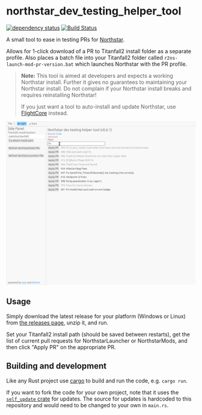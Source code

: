 # northstar_dev_testing_helper_tool

[![dependency status](https://deps.rs/repo/github/GeckoEidechse/northstar_dev_testing_helper_tool/status.svg)](https://deps.rs/repo/github/GeckoEidechse/northstar_dev_testing_helper_tool)
[![Build Status](https://github.com/GeckoEidechse/northstar_dev_testing_helper_tool/workflows/CI/badge.svg)](https://github.com/GeckoEidechse/northstar_dev_testing_helper_tool/actions?workflow=CI)

A small tool to ease in testing PRs for [Northstar](https://github.com/R2Northstar/).

Allows for 1-click download of a PR to Titanfall2 install folder as a separate profile. Also places a batch file into your Titanfall2 folder called `r2ns-launch-mod-pr-version.bat` which launches Northstar with the PR profile.

> **Note:** This tool is aimed at developers and expects a working Northstar install. Further it gives no guarantees to maintaining your Northstar install. Do not complain if your Northstar install breaks and requires reinstalling Northstar!
>
> If you just want a tool to auto-install and update Northstar, use [FlightCore](https://github.com/R2NorthstarTools/FlightCore/) instead.

![applicaction main window screenshot](assets/application-mainwindow.png)

## Usage

Simply download the latest release for your platform (Windows or Linux) from [the releases page](https://github.com/GeckoEidechse/northstar_dev_testing_helper_tool/releases), unzip it, and run.

Set your Titanfall2 install path (should be saved between restarts), get the list of current pull requests for NorthstarLauncher or NorthstarMods, and then click "Apply PR" on the appropriate PR.

## Building and development

Like any Rust project use [cargo](https://doc.rust-lang.org/cargo/) to build and run the code, e.g. `cargo run`.

If you want to fork the code for your own project, note that it uses the [`self_update` crate](https://crates.io/crates/self_update) for updates. The source for updates is hardcoded to this repository and would need to be changed to your own in `main.rs`.
